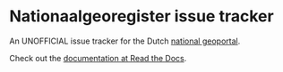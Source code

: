Nationaalgeoregister issue tracker
==================================

An UNOFFICIAL issue tracker for the Dutch [national geoportal](http://www.nationaalgeoregister.nl).

Check out the [documentation at Read the Docs](https://nationaalgeoregister.readthedocs.org/en/latest/).
